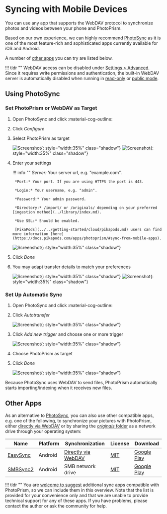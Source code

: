 # Syncing with Mobile Devices

You can use any app that supports the WebDAV protocol to synchronize photos and videos between your phone and PhotoPrism.

Based on our own experience, we can highly recommend [PhotoSync](https://link.photoprism.app/photosync) as it is one of the most feature-rich and sophisticated apps currently available for iOS and Android.

A number of [other apps](#other-apps) you can try are listed below.

!!! tldr ""
    WebDAV access can be disabled under [Settings > Advanced](../settings/advanced.md). Since it requires write permissions and authentication, the built-in WebDAV server is automatically disabled when running in [read-only](../../getting-started/config-options.md#feature-flags) or [public mode](../../getting-started/config-options.md#authentication).

## Using PhotoSync

### Set PhotoPrism or WebDAV as Target

1. Open PhotoSync and click :material-cog-outline:
2. Click *Configure*
3. Select PhotoPrism as target

    ![Screenshot](img/photosync-1.jpg){: style="width:35%" class="shadow"}
    ![Screenshot](img/photosync-2.jpg){: style="width:35%" class="shadow"}

4. Enter your settings

    !!! info ""
        *Server:* Your server url, e.g. "example.com".
        
        *Port:* Your port. If you are using HTTPS the port is 443.

        *Login:* Your username, e.g. "admin".
        
        *Password:* Your admin password.

        *Directory:* /import/ or /originals/ depending on your preferred [ingestion method](../library/index.md).
        
        *Use SSL:* Should be enabled.

        [PikaPods](../../getting-started/cloud/pikapods.md) users can find more information [here](https://docs.pikapods.com/apps/photoprism/#sync-from-mobile-apps). 

      ![Screenshot](img/photosync-3.jpg){: style="width:35%" class="shadow"}

6. Click *Done*
7. You may adapt transfer details to match your preferences

      ![Screenshot](img/photosync-4.jpg){: style="width:35%" class="shadow"}
      ![Screenshot](img/photosync-5.jpg){: style="width:35%" class="shadow"}

### Set Up Automatic Sync

1. Open PhotoSync and click :material-cog-outline:
2. Click *Autotransfer*

      ![Screenshot](img/photosync-1.jpg){: style="width:35%" class="shadow"}

3. Click *Add new trigger* and choose one or more trigger

      ![Screenshot](img/photosync-6.jpg){: style="width:35%" class="shadow"}

4. Choose PhotoPrism as target
5. Click *Done*

      ![Screenshot](img/photosync-7.jpg){: style="width:35%" class="shadow"}

Because PhotoSync uses WebDAV to send files, PhotoPrism automatically starts importing/indexing when it receives new files.

## Other Apps

As an alternative to [PhotoSync](#using-photosync), you can also use other compatible apps, e.g. one of the following, to synchronize your pictures with PhotoPrism, either [directly via WebDAV](webdav.md#server-url) or by sharing the [*originals* folder](../backups/folders.md#originals) as a network drive through your operating system:

| Name                                             | Platform | Synchronization                             | License                                                       | Download                                                                                                                                                    |
|--------------------------------------------------|----------|---------------------------------------------|---------------------------------------------------------------|-------------------------------------------------------------------------------------------------------------------------------------------------------------|
| [EasySync](https://github.com/phpbg/easysync)    | Android  | [Directly via WebDAV](webdav.md#server-url) | [MIT](https://github.com/phpbg/easysync/blob/main/LICENSE)    | [Google Play](https://play.google.com/store/apps/details?id=com.phpbg.easysync&pcampaignid=pcampaignidMKT-Other-global-all-co-prtnr-py-PartBadge-Mar2515-1) |
| [SMBSync2](https://github.com/Sentaroh/SMBSync2) | Android  | SMB network drive                           | [MIT](https://github.com/Sentaroh/SMBSync2/blob/2.55/LICENSE) | [Google Play](https://play.google.com/store/apps/details?id=com.sentaroh.android.SMBSync2)                                                                  |

!!! tldr ""
    You are [welcome to suggest](https://github.com/photoprism/photoprism-docs/tree/master/docs/user-guide/sync/mobile-devices.md) additional sync apps compatible with PhotoPrism, so we can include them in this overview. Note that the list is provided for your convenience only and that we are unable to provide technical support for any of these apps. If you have problems, please contact the author or ask the community for help.
